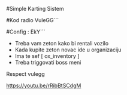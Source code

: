 #Simple Karting Sistem

#Kod radio VuleGG```

#Config : EkY```


- Treba vam zeton kako bi rentali vozilo
- Kada kupite zeton novac ide u organizaciju
- Ima te sef [ ox_inventory ]
- Treba triggovati boss meni

Respect vulegg


https://youtu.be/rRibBtSCdgM
